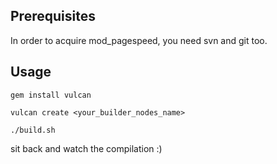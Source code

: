 ## Prerequisites

In order to acquire mod_pagespeed, you need svn and git too.

## Usage

```
gem install vulcan
```

```
vulcan create <your_builder_nodes_name>
```

```
./build.sh
```

sit back and watch the compilation :)
